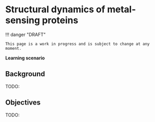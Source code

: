 # Structural dynamics of metal-sensing proteins

!!! danger "DRAFT"

    This page is a work in progress and is subject to change at any moment.

**Learning scenario**

## Background

TODO:

## Objectives

TODO:

<!-- LINKS -->
